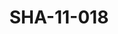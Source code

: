 ---
pid: SHA-11-018
title: SHA-11-018
language: en
collection: Sharhabil Ahmed
original_label: 
rights: Sharhabil Ahmed
location_of_original: Sharhabil Ahmed
photographer_or_studio: 
scanned_from: photograph 12.3 by 16.5
_date: '1966'
location: Khartoum
description: Reception of Harambe with Za'im al Azhari
additional_notes: 
permission_display: 'yes'
on_server: 'no'
on_website: 'no'
permalink: /archive/en/sha-11-018.html
layout: photo-page
---